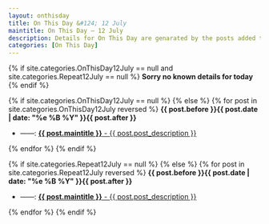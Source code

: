 ```yaml
---
layout: onthisday
title: On This Day &#124; 12 July
maintitle: On This Day — 12 July
description: Details for On This Day are genarated by the posts added to the website so the content is subject to changes/updates over time.
categories: [On This Day]
---
```


{% if site.categories.OnThisDay12July == null and site.categories.Repeat12July == null %}
<strong>Sorry no known details for today</strong>
{% endif %}

{% if site.categories.OnThisDay12July == null %}
{% else %}
{% for post in site.categories.OnThisDay12July reversed %}
<strong>{{ post.before }}{{ post.date | date: "%e %B %Y" }}{{ post.after }}</strong>
<ul>
<li> ——: <a class="{{ post.class }}" href="{{ post.url }}"><strong>{{ post.maintitle }}</strong> - {{ post.post_description }}</a></li>
</ul>
{% endfor %}
{% endif %}

{% if site.categories.Repeat12July == null %}
{% else %}
{% for post in site.categories.Repeat12July reversed %}
<strong>{{ post.before }}{{ post.date | date: "%e %B %Y" }}{{ post.after }}</strong>
<ul>
<li> ——: <a class="{{ post.class }}" href="{{ post.url }}"><strong>{{ post.maintitle }}</strong> - {{ post.post_description }}</a></li>
</ul>
{% endfor %}
{% endif %}
